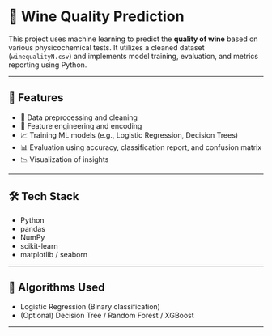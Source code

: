 # 🍷 Wine Quality Prediction

This project uses machine learning to predict the **quality of wine** based on various physicochemical tests. It utilizes a cleaned dataset (`winequalityN.csv`) and implements model training, evaluation, and metrics reporting using Python.

---

## 📌 Features

- 📄 Data preprocessing and cleaning
- 🧪 Feature engineering and encoding
- 📈 Training ML models (e.g., Logistic Regression, Decision Trees)
- 📊 Evaluation using accuracy, classification report, and confusion matrix
- 📉 Visualization of insights

---

## 🛠️ Tech Stack

- Python
- pandas
- NumPy
- scikit-learn
- matplotlib / seaborn

---

## 🧠 Algorithms Used

- Logistic Regression (Binary classification)
- (Optional) Decision Tree / Random Forest / XGBoost

---
